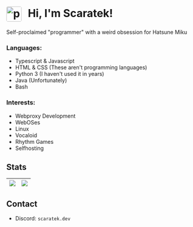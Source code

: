 <h1>
  <img src="https://avatars.githubusercontent.com/u/153395462?s=400&u=d96395eed74fb19150c24bc4dc7eba5df4591574&v=4" alt="pfp" width="40" style="vertical-align: middle; margin-right: 10px; border-radius: 10%;">
  <strong>Hi, I'm Scaratek!</strong>
</h1>
Self-proclaimed "programmer" with a weird obsession for Hatsune Miku

### Languages:
- Typescript & Javascript
- HTML & CSS (These aren't programming languages)
- Python 3 (I haven't used it in years)
- Java (Unfortunately)
- Bash
### Interests:
- Webproxy Development
- WebOSes
- Linux
- Vocaloid
- Rhythm Games
- Selfhosting
## Stats
![](https://github-readme-stats.vercel.app/api?username=scaratech&theme=radical&show_icons=true&hide_border=false&count_private=true) | ![](https://github-readme-stats.vercel.app/api/top-langs/?username=scaratech&theme=radical&show_icons=true&hide_border=false&layout=compact) |
| --- | --- |

## Contact
- Discord: `scaratek.dev`

